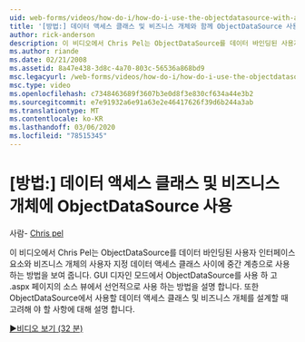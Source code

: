 ```yaml
---
uid: web-forms/videos/how-do-i/how-do-i-use-the-objectdatasource-with-a-data-access-class-and-business-object
title: '[방법:] 데이터 액세스 클래스 및 비즈니스 개체와 함께 ObjectDataSource 사용 | Microsoft Docs'
author: rick-anderson
description: 이 비디오에서 Chris Pel는 ObjectDataSource를 데이터 바인딩된 사용자 인터페이스 요소와 사용자 지정 데이터 acc 사이에 중간 계층으로 사용 하는 방법을 보여 줍니다.
ms.author: riande
ms.date: 02/21/2008
ms.assetid: 8a47e438-3d8c-4a70-803c-56536a868bd9
msc.legacyurl: /web-forms/videos/how-do-i/how-do-i-use-the-objectdatasource-with-a-data-access-class-and-business-object
msc.type: video
ms.openlocfilehash: c7348463689f3607b3e0d8f3e830cf634a44e3b2
ms.sourcegitcommit: e7e91932a6e91a63e2e46417626f39d6b244a3ab
ms.translationtype: MT
ms.contentlocale: ko-KR
ms.lasthandoff: 03/06/2020
ms.locfileid: "78515345"
---
```

# <a name="how-do-i-use-the-objectdatasource-with-a-data-access-class-and-business-object"></a>[방법:] 데이터 액세스 클래스 및 비즈니스 개체에 ObjectDataSource 사용

사람- [Chris pel](https://twitter.com/chrispels)

이 비디오에서 Chris Pel는 ObjectDataSource를 데이터 바인딩된 사용자 인터페이스 요소와 비즈니스 개체의 사용자 지정 데이터 액세스 클래스 사이에 중간 계층으로 사용 하는 방법을 보여 줍니다. GUI 디자인 모드에서 ObjectDataSource를 사용 하 고 .aspx 페이지의 소스 뷰에서 선언적으로 사용 하는 방법을 설명 합니다. 또한 ObjectDataSource에서 사용할 데이터 액세스 클래스 및 비즈니스 개체를 설계할 때 고려해 야 할 사항에 대해 설명 합니다.

[&#9654;비디오 보기 (32 분)](https://channel9.msdn.com/Blogs/ASP-NET-Site-Videos/how-do-i-use-the-objectdatasource-with-a-data-access-class-and-business-object)
